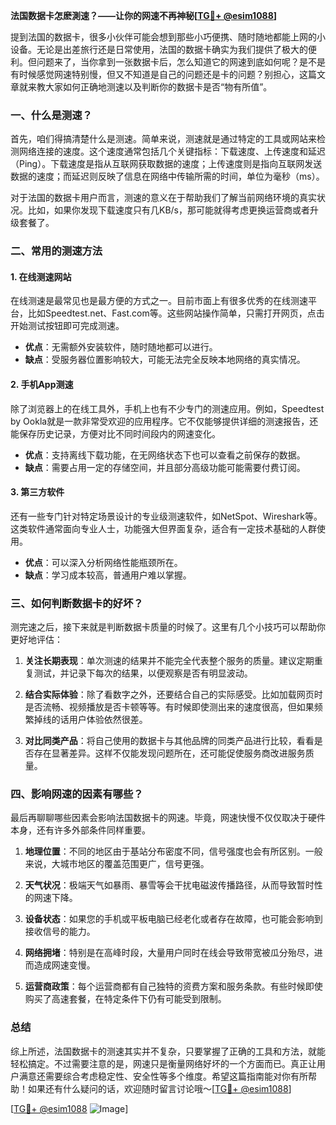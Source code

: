 **法国数据卡怎麽測速？——让你的网速不再神秘[[TG💪+ @esim1088](https://t.me/s/esim1088)]**

提到法国的数据卡，很多小伙伴可能会想到那些小巧便携、随时随地都能上网的小设备。无论是出差旅行还是日常使用，法国的数据卡确实为我们提供了极大的便利。但问题来了，当你拿到一张数据卡后，怎么知道它的网速到底如何呢？是不是有时候感觉网速特别慢，但又不知道是自己的问题还是卡的问题？别担心，这篇文章就来教大家如何正确地测速以及判断你的数据卡是否“物有所值”。

### 一、什么是测速？

首先，咱们得搞清楚什么是测速。简单来说，测速就是通过特定的工具或网站来检测网络连接的速度。这个速度通常包括几个关键指标：下载速度、上传速度和延迟（Ping）。下载速度是指从互联网获取数据的速度；上传速度则是指向互联网发送数据的速度；而延迟则反映了信息在网络中传输所需的时间，单位为毫秒（ms）。

对于法国的数据卡用户而言，测速的意义在于帮助我们了解当前网络环境的真实状况。比如，如果你发现下载速度只有几KB/s，那可能就得考虑更换运营商或者升级套餐了。

### 二、常用的测速方法

#### 1. 在线测速网站

在线测速是最常见也是最方便的方式之一。目前市面上有很多优秀的在线测速平台，比如Speedtest.net、Fast.com等。这些网站操作简单，只需打开网页，点击开始测试按钮即可完成测速。

- **优点**：无需额外安装软件，随时随地都可以进行。
- **缺点**：受服务器位置影响较大，可能无法完全反映本地网络的真实情况。

#### 2. 手机App测速

除了浏览器上的在线工具外，手机上也有不少专门的测速应用。例如，Speedtest by Ookla就是一款非常受欢迎的应用程序。它不仅能够提供详细的测速报告，还能保存历史记录，方便对比不同时间段内的网速变化。

- **优点**：支持离线下载功能，在无网络状态下也可以查看之前保存的数据。
- **缺点**：需要占用一定的存储空间，并且部分高级功能可能需要付费订阅。

#### 3. 第三方软件

还有一些专门针对特定场景设计的专业级测速软件，如NetSpot、Wireshark等。这类软件通常面向专业人士，功能强大但界面复杂，适合有一定技术基础的人群使用。

- **优点**：可以深入分析网络性能瓶颈所在。
- **缺点**：学习成本较高，普通用户难以掌握。

### 三、如何判断数据卡的好坏？

测完速之后，接下来就是判断数据卡质量的时候了。这里有几个小技巧可以帮助你更好地评估：

1. **关注长期表现**：单次测速的结果并不能完全代表整个服务的质量。建议定期重复测试，并记录下每次的结果，以便观察是否有明显波动。

2. **结合实际体验**：除了看数字之外，还要结合自己的实际感受。比如加载网页时是否流畅、视频播放是否卡顿等等。有时候即使测出来的速度很高，但如果频繁掉线的话用户体验依然很差。

3. **对比同类产品**：将自己使用的数据卡与其他品牌的同类产品进行比较，看看是否存在显著差异。这样不仅能发现问题所在，还可能促使服务商改进服务质量。

### 四、影响网速的因素有哪些？

最后再聊聊哪些因素会影响法国数据卡的网速。毕竟，网速快慢不仅仅取决于硬件本身，还有许多外部条件同样重要。

1. **地理位置**：不同的地区由于基站分布密度不同，信号强度也会有所区别。一般来说，大城市地区的覆盖范围更广，信号更强。

2. **天气状况**：极端天气如暴雨、暴雪等会干扰电磁波传播路径，从而导致暂时性的网速下降。

3. **设备状态**：如果您的手机或平板电脑已经老化或者存在故障，也可能会影响到接收信号的能力。

4. **网络拥堵**：特别是在高峰时段，大量用户同时在线会导致带宽被瓜分殆尽，进而造成网速变慢。

5. **运营商政策**：每个运营商都有自己独特的资费方案和服务条款。有些时候即使购买了高速套餐，在特定条件下仍有可能受到限制。

### 总结

综上所述，法国数据卡的测速其实并不复杂，只要掌握了正确的工具和方法，就能轻松搞定。不过需要注意的是，网速只是衡量网络好坏的一个方面而已。真正让用户满意还需要综合考虑稳定性、安全性等多个维度。希望这篇指南能对你有所帮助！如果还有什么疑问的话，欢迎随时留言讨论哦～[[TG💪+ @esim1088](https://t.me/s/esim1088)]

[[TG💪+ @esim1088](https://t.me/s/esim1088) ![Image](https://i.postimg.cc/4NQfJmqS/Snipaste-2025-05-13-00-14-12.png)]
